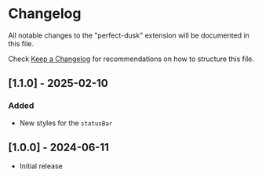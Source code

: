 # Changelog

All notable changes to the "perfect-dusk" extension will be documented in this file.

Check [Keep a Changelog](https://keepachangelog.com/) for recommendations on how to structure this file.

## [1.1.0] - 2025-02-10

### Added

- New styles for the `statusBar`

## [1.0.0] - 2024-06-11

- Initial release
